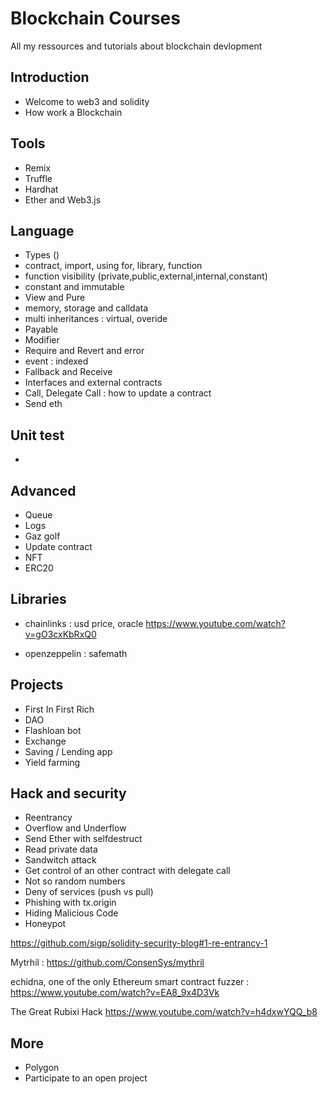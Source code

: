 # Blockchain Courses
All my ressources and tutorials about blockchain devlopment



## Introduction 

- Welcome to web3 and solidity
- How work a Blockchain

## Tools

- Remix
- Truffle
- Hardhat 
- Ether and Web3.js

## Language

- Types ()
- contract, import, using for, library, function
- function visibility (private,public,external,internal,constant)
- constant and immutable
- View and Pure
- memory, storage and calldata
- multi inheritances : virtual, overide
- Payable
- Modifier
- Require and Revert and error
- event : indexed
- Fallback and Receive
- Interfaces and external contracts
- Call, Delegate Call : how to update a contract
- Send eth


## Unit test
-

## Advanced

- Queue
- Logs
- Gaz golf 
- Update contract
- NFT
- ERC20


## Libraries

- chainlinks : usd price, oracle 
https://www.youtube.com/watch?v=gO3cxKbRxQ0

- openzeppelin : safemath


## Projects

- First In First Rich
- DAO
- Flashloan bot
- Exchange
- Saving / Lending app
- Yield farming


## Hack and security

- Reentrancy
- Overflow and Underflow
- Send Ether with selfdestruct
- Read private data
- Sandwitch attack 
- Get control of an other contract with delegate call
- Not so random numbers
- Deny of services (push vs pull) 
- Phishing with tx.origin
- Hiding Malicious Code
- Honeypot

https://github.com/sigp/solidity-security-blog#1-re-entrancy-1

Mytrhil : https://github.com/ConsenSys/mythril

echidna, one of the only Ethereum smart contract fuzzer : 
https://www.youtube.com/watch?v=EA8_9x4D3Vk

The Great Rubixi Hack
https://www.youtube.com/watch?v=h4dxwYQQ_b8


## More

- Polygon
- Participate to an open project

